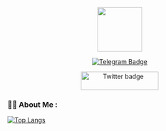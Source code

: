 <p align="center"><img src="https://media.giphy.com/media/M9gbBd9nbDrOTu1Mqx/giphy.gif" width="100"/></p>
<p align="center">
<a href="https://t.me/davemak_e1"><img src="https://img.shields.io/badge/Telegram-black?style=for-the-badge&logo=telegram&logoColor=white" alt="Telegram Badge"></a>
</p>
<p align="center">
<a href="https://" target="_blank"><img src="https://img.shields.io/badge/Twitter-blue?style=for-the-badge&logo=telegram&logoColor=white" alt="Twitter badge" height="41" width="174"></a>
</p


---

### :woman_technologist: About Me :

[![Top Langs](https://github-readme-stats.vercel.app/api/top-langs/?username=daveh566)](https://github.com/anuraghazra/github-readme-stats)
